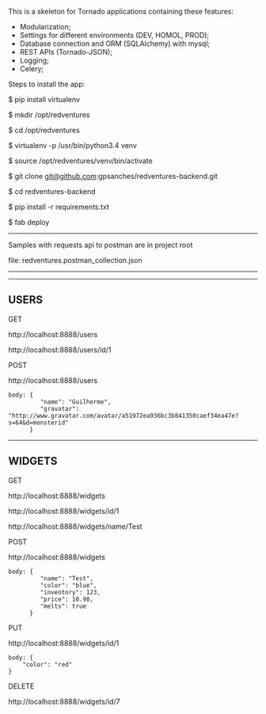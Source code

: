 This is a skeleton for Tornado applications containing these features:

- Modularization;
- Settings for different environments (DEV, HOMOL, PROD);
- Database connection and ORM (SQLAlchemy) with mysql;
- REST APIs (Tornado-JSON);
- Logging;
- Celery;


Steps to install the app:

$ pip install virtualenv

$ mkdir /opt/redventures

$ cd /opt/redventures

$ virtualenv -p /usr/bin/python3.4 venv

$ source /opt/redventures/venv/bin/activate

$ git clone git@github.com:gpsanches/redventures-backend.git

$ cd redventures-backend

$ pip install -r requirements.txt

$ fab deploy


-----------------------------------------------------------------------

Samples with requests api to postman are in project root

file: redventures.postman_collection.json

-----------------------------------------------------------------------

------------------------------------
USERS
------------------------------------

GET

http://localhost:8888/users

http://localhost:8888/users/id/1

POST

http://localhost:8888/users

    body: {
             "name": "Guilherme",
             "gravatar": "http://www.gravatar.com/avatar/a51972ea936bc3b841350caef34ea47e?s=64&d=monsterid"
          }

------------------------------------
WIDGETS
------------------------------------

GET

http://localhost:8888/widgets

http://localhost:8888/widgets/id/1

http://localhost:8888/widgets/name/Test

POST

http://localhost:8888/widgets

    body: {
             "name": "Test",
             "color": "blue",
             "inventory": 123,
             "price": 10.90,
             "melts": true
          }

PUT

http://localhost:8888/widgets/id/1

    body: {
        "color": "red"
    }

DELETE

http://localhost:8888/widgets/id/7